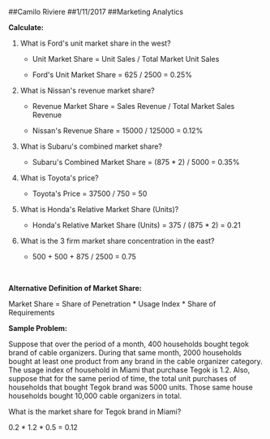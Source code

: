 ##Camilo Riviere
##1/11/2017
##Marketing Analytics
<br>

<strong>Calculate:</strong>

1. What is Ford's unit market share in the west?

    * Unit Market Share = Unit Sales / Total Market Unit Sales

    * Ford's Unit Market Share = 625 / 2500 = 0.25%

2. What is Nissan's revenue market share?

    * Revenue Market Share = Sales Revenue / Total Market Sales Revenue

    * Nissan's Revenue Share = 15000 / 125000 = 0.12%

3. What is Subaru's combined market share?

    * Subaru's Combined Market Share = (875 * 2) / 5000 = 0.35%


4. What is Toyota's price?

    * Toyota's Price = 37500 / 750 = 50


5. What is Honda's Relative Market Share (Units)?

    * Honda's Relative Market Share (Units) = 375 / (875 * 2) = 0.21


6. What is the 3 firm market share concentration in the east?

    * 500 + 500 + 875 / 2500 = 0.75

<br>

<strong>Alternative Definition of Market Share:</strong>

Market Share = Share of Penetration * Usage Index * Share of Requirements

<strong>Sample Problem:</strong>

Suppose that over the period of a month, 400 households bought tegok brand of cable organizers. During that same month, 2000 households bought at least one product from any brand in the cable organizer category. The usage index of household in Miami that purchase Tegok is 1.2. Also, suppose that for the same period of time, the total unit purchases of households that bought Tegok brand was 5000 units. Those same house households bought 10,000 cable organizers in total.

What is the market share for Tegok brand in Miami?

0.2 * 1.2 * 0.5 = 0.12

